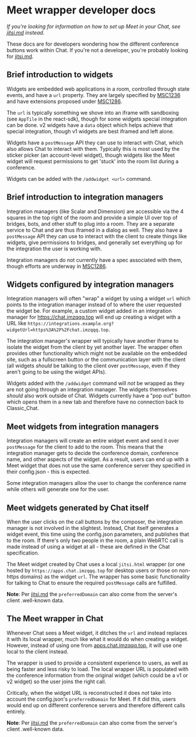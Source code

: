 # Meet wrapper developer docs

*If you're looking for information on how to set up Meet in your Chat, see
[jitsi.md](./jitsi.md) instead.*

These docs are for developers wondering how the different conference buttons work
within Chat. If you're not a developer, you're probably looking for [jitsi.md](./jitsi.md).

## Brief introduction to widgets

Widgets are embedded web applications in a room, controlled through state events, and
have a `url` property. They are largely specified by [MSC1236](https://github.com/matrix-org/matrix-doc/issues/1236)
and have extensions proposed under [MSC1286](https://github.com/matrix-org/matrix-doc/issues/1286).

The `url` is typically something we shove into an iframe with sandboxing (see `AppTile`
in the react-sdk), though for some widgets special integration can be done. v2 widgets
have a `data` object which helps achieve that special integration, though v1 widgets
are best iframed and left alone.

Widgets have a `postMessage` API they can use to interact with Chat, which also allows
Chat to interact with them. Typically this is most used by the sticker picker (an
account-level widget), though widgets like the Meet widget will request permissions to
get 'stuck' into the room list during a conference.

Widgets can be added with the `/addwidget <url>` command.

## Brief introduction to integration managers

Integration managers (like Scalar and Dimension) are accessible via the 4 squares in
the top right of the room and provide a simple UI over top of bridges, bots, and other
stuff to plug into a room. They are a separate service to Chat and are thus iframed
in a dialog as well. They also have a `postMessage` API they can use to interact with
the client to create things like widgets, give permissions to bridges, and generally
set everything up for the integration the user is working with.

Integration managers do not currently have a spec associated with them, though efforts
are underway in [MSC1286](https://github.com/matrix-org/matrix-doc/issues/1286).

## Widgets configured by integration managers

Integration managers will often "wrap" a widget by using a widget `url` which points
to the integration manager instead of to where the user requested the widget be. For
example, a custom widget added in an integration manager for <https://chat.imzqqq.top> will
end up creating a widget with a URL like `https://integrations.example.org?widgetUrl=https%3A%2F%2Fchat.imzqqq.top`.

The integration manager's wrapper will typically have another iframe to isolate the
widget from the client by yet another layer. The wrapper often provides other functionality
which might not be available on the embedded site, such as a fullscreen button or the
communication layer with the client (all widgets *should* be talking to the client
over `postMessage`, even if they aren't going to be using the widget APIs).

Widgets added with the `/addwidget` command will *not* be wrapped as they are not going
through an integration manager. The widgets themselves *should* also work outside of
Chat. Widgets currently have a "pop out" button which opens them in a new tab and
therefore have no connection back to Classic_Chat.

## Meet widgets from integration managers

Integration managers will create an entire widget event and send it over `postMessage`
for the client to add to the room. This means that the integration manager gets to
decide the conference domain, conference name, and other aspects of the widget. As
a result, users can end up with a Meet widget that does not use the same conference
server they specified in their config.json - this is expected.

Some integration managers allow the user to change the conference name while others
will generate one for the user.

## Meet widgets generated by Chat itself

When the user clicks on the call buttons by the composer, the integration manager is
not involved in the slightest. Instead, Chat itself generates a widget event, this time
using the config.json parameters, and publishes that to the room. If there's only two
people in the room, a plain WebRTC call is made instead of using a widget at all - these
are defined in the Chat specification.

The Meet widget created by Chat uses a local `jitsi.html` wrapper (or one hosted by
`https://apps.chat.imzqqq.top` for desktop users or those on non-https domains) as the widget
`url`. The wrapper has some basic functionality for talking to Chat to ensure the
required `postMessage` calls are fulfilled.

**Note**: Per [jitsi.md](./jitsi.md) the `preferredDomain` can also come from the server's
client .well-known data.

## The Meet wrapper in Chat

Whenever Chat sees a Meet widget, it ditches the `url` and instead replaces it with
its local wrapper, much like what it would do when creating a widget. However, instead
of using one from [apps.chat.imzqqq.top](https://apps.chat.imzqqq.top), it will use one local to the client instead.

The wrapper is used to provide a consistent experience to users, as well as being faster
and less risky to load. The local wrapper URL is populated with the conference information
from the original widget (which could be a v1 or v2 widget) so the user joins the right
call.

Critically, when the widget URL is reconstructed it does *not* take into account the
config.json's `preferredDomain` for Meet. If it did this, users would end up on different
conference servers and therefore different calls entirely.

**Note**: Per [jitsi.md](./jitsi.md) the `preferredDomain` can also come from the server's
client .well-known data.
